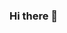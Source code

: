 ### Hi there 👋

<!--
Im Fernando Martins, a computer programmer interested in machine learning and low level development.

current projects:
- making a custom language and compiler with llvm.
- desing a cpu architecture with the fpga chip tang nano 9k.
- making a 3d game engine in C with the vulkan API. 
- implementing machine learning algorithms from scratch.
- writting the linux kernel and its drivers from scratch.
-->
